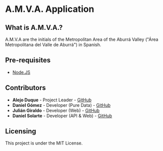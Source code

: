 # A.M.V.A. Application

## What is A.M.V.A.?
A.M.V.A are the initials of the Metropolitan Area of the Aburrá Valley ("Área Metropolitana del Valle de Aburrá") in Spanish.

## Pre-requisites
- [Node.JS](https://nodejs.org/)

## Contributors
- **Alejo Duque** - Project Leader - [GitHub](https://github.com/alejoduque)
- **Daniel Gómez** - Developer (Pure Data) - [GitHub](https://github.com/danielgomezmarin)
- **Julián Giraldo** - Developer (Web) - [GitHub](https://github.com/brolin)
- **Daniel Solarte** - Developer (API & Web) - [GitHub](https://github.com/danielsolartech)

## Licensing
This project is under the MIT License.
